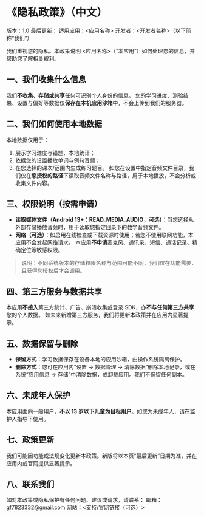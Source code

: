 # 《隐私政策》（中文）

版本：1.0
 最后更新：
 适用应用：<应用名称>
 开发者：<开发者名称>（以下简称“我们”）

我们重视您的隐私。本政策说明 <应用名称>（“本应用”）如何处理您的信息，并帮助您了解相关权利。

## 一、我们收集什么信息

我们**不收集、存储或共享**任何可识别个人身份的信息。
 您的学习进度、测验结果、设置与偏好等数据仅**保存在本机应用沙箱**中，不会上传到我们的服务器。

## 二、我们如何使用本地数据

本地数据仅用于：

1. 展示学习进度与错题、本地统计；
2. 依据您的设置播放单词与例句音频；
3. 在您选择的课次/范围内生成练习题目。
    如您在设置中指定音频文件目录，我们仅在**您授权的路径**下读取音频文件名称与路径，用于本地播放，不会分析或收集文件内容。

## 三、权限说明（按需申请）

- **读取媒体文件（Android 13+：READ_MEDIA_AUDIO，可选）**：当您选择从外部存储播放音频时，用于读取您指定目录下的教学音频文件。
- **网络（可选）**：如启用在线检查或下载资源时使用；若您不使用联网功能，本应用不会发起网络请求。
   本应用**不申请**麦克风、通讯录、短信、通话记录、精确定位等敏感权限。

> 说明：不同系统版本的存储权限名称与范围可能不同，我们仅在功能需要、且获得您授权后才会调用。

## 四、第三方服务与数据共享

本应用**不接入**第三方统计、广告、崩溃收集或登录 SDK，亦**不与任何第三方共享**您的个人数据。
 如未来新增第三方服务，我们将更新本政策并在应用内显著提示。

## 五、数据保留与删除

- **保留方式**：学习数据保存在设备本地的应用沙箱，由操作系统隔离保护。
- **删除方式**：您可在应用内“设置 → 数据管理 → 清除数据”删除本地记录，或在系统“应用信息 → 存储”中清除数据，或卸载应用。我们不保留任何副本。

## 六、未成年人保护

本应用面向一般用户，**不以 13 岁以下儿童为目标用户**。如您为未成年人，请在监护人指导下使用。

## 七、政策更新

我们可能因功能或法规变化更新本政策。新版将以本页“最后更新”日期为准，并在应用内或官网提供显著提示。

## 八、联系我们

如对本政策或隐私保护有任何问题、建议或请求，请联系：
 邮箱：<gf7823332@gmail.com>
 网站：<支持/官网链接（可选）>

# 